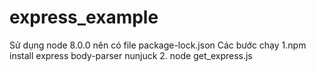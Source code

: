 # express_example
Sử dụng node 8.0.0 nên có file package-lock.json
    Các bước chạy
  1.npm install express body-parser nunjuck
  2. node get_express.js

